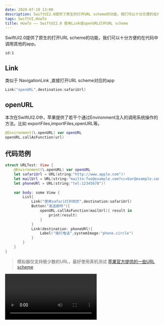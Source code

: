 ```yaml
---
date: 2020-07-10 13:00
description: SwiftUI2.0提供了原生的打开URL scheme的功能，我们可以十分方便的在代码中调用其他的app。
tags: SwiftUI,HowTo
title: HowTo —— SwiftUI2.0 使用Link或openURL打开URL scheme
---
```


SwiftUI2.0提供了原生的打开URL scheme的功能，我们可以十分方便的在代码中调用其他的app。

```responser
id:1
```

## Link ##

类似于 NavigationLink ,直接打开URL scheme对应的app

```swift
Link("openURL",destination:safariUrl)
```

## openURL ##

本次在SwiftUI2.0中，苹果提供了若干个通过Environment注入的调用系统操作的方法。比如 exportFiles,importFiles,openURL等。

```swift
@Environment(\.openURL) var openURL
openURL.callAsFunction(url)
```

## 代码范例 ##

```swift
struct URLTest: View {
    @Environment(\.openURL) var openURL
    let safariUrl = URL(string:"http://www.apple.com")!
    let mailUrl = URL(string:"mailto:foo@example.com?cc=bar@example.com&subject=Hello%20Wrold&body=Testing!")!
    let phoneURl = URL(string:"tel:12345678")!
    
    var body: some View {
        List{
            Link("使用safari打开网页",destination:safariUrl)
            Button("发送邮件"){
                openURL.callAsFunction(mailUrl){ result in
                    print(result)
                }
            }
            Link(destination: phoneURl){
                Label("拨打电话",systemImage:"phone.circle")
            }
        }
    }
}
```

> 模拟器仅支持极少数的URL，最好使用真机测试
> [苹果官方提供的一些URL scheme](https://developer.apple.com/library/archive/featuredarticles/iPhoneURLScheme_Reference/PhoneLinks/PhoneLinks.html#//apple_ref/doc/uid/TP40007899-CH6-SW1)

<video src="https://cdn.fatbobman.com/howto-swiftui-openurl-video.mp4" controls = "controls">你的浏览器不支持本视频</video>
